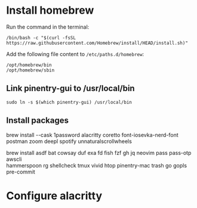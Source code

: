 # Install homebrew

Run the command in the terminal:

```
/bin/bash -c "$(curl -fsSL https://raw.githubusercontent.com/Homebrew/install/HEAD/install.sh)"
```

Add the following file content to `/etc/paths.d/homebrew`:

```
/opt/homebrew/bin
/opt/homebrew/sbin
```

## Link pinentry-gui to /usr/local/bin

```
sudo ln -s $(which pinentry-gui) /usr/local/bin
```

## Install packages

brew install --cask 1password alacritty coretto font-iosevka-nerd-font \
  postman zoom deepl spotify unnaturalscrollwheels

brew install asdf bat cowsay duf exa fd fish fzf gh jq neovim pass pass-otp awscli \
  hammerspoon rg shellcheck tmux vivid htop pinentry-mac trash go gopls pre-commit

# Configure alacritty
